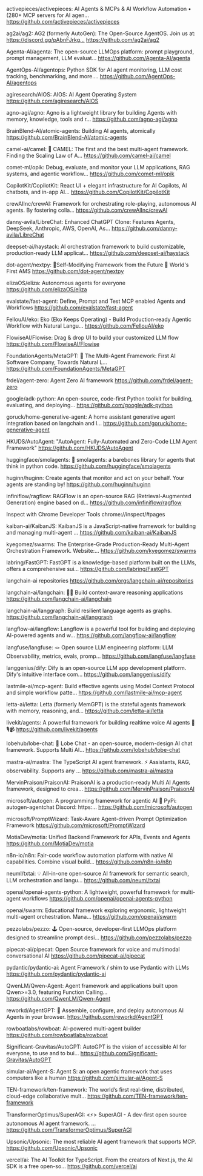 activepieces/activepieces: AI Agents & MCPs & AI Workflow Automation • (280+ MCP servers for AI agen…
https://github.com/activepieces/activepieces

ag2ai/ag2: AG2 (formerly AutoGen): The Open-Source AgentOS. Join us at: https://discord.gg/pAbnFJrkg…
https://github.com/ag2ai/ag2

Agenta-AI/agenta: The open-source LLMOps platform: prompt playground, prompt management, LLM evaluat…
https://github.com/Agenta-AI/agenta

AgentOps-AI/agentops: Python SDK for AI agent monitoring, LLM cost tracking, benchmarking, and more.…
https://github.com/AgentOps-AI/agentops

agiresearch/AIOS: AIOS: AI Agent Operating System
https://github.com/agiresearch/AIOS

agno-agi/agno: Agno is a lightweight library for building Agents with memory, knowledge, tools and r…
https://github.com/agno-agi/agno

BrainBlend-AI/atomic-agents: Building AI agents, atomically
https://github.com/BrainBlend-AI/atomic-agents

camel-ai/camel: 🐫 CAMEL: The first and the best multi-agent framework. Finding the Scaling Law of A…
https://github.com/camel-ai/camel

comet-ml/opik: Debug, evaluate, and monitor your LLM applications, RAG systems, and agentic workflow…
https://github.com/comet-ml/opik

CopilotKit/CopilotKit: React UI + elegant infrastructure for AI Copilots, AI chatbots, and in-app AI…
https://github.com/CopilotKit/CopilotKit

crewAIInc/crewAI: Framework for orchestrating role-playing, autonomous AI agents. By fostering colla…
https://github.com/crewAIInc/crewAI

danny-avila/LibreChat: Enhanced ChatGPT Clone: Features Agents, DeepSeek, Anthropic, AWS, OpenAI, As…
https://github.com/danny-avila/LibreChat

deepset-ai/haystack: AI orchestration framework to build customizable, production-ready LLM applicat…
https://github.com/deepset-ai/haystack

dot-agent/nextpy: 🤖Self-Modifying Framework from the Future 🔮 World's First AMS
https://github.com/dot-agent/nextpy

elizaOS/eliza: Autonomous agents for everyone
https://github.com/elizaOS/eliza

evalstate/fast-agent: Define, Prompt and Test MCP enabled Agents and Workflows
https://github.com/evalstate/fast-agent

FellouAI/eko: Eko (Eko Keeps Operating) - Build Production-ready Agentic Workflow with Natural Langu…
https://github.com/FellouAI/eko

FlowiseAI/Flowise: Drag & drop UI to build your customized LLM flow
https://github.com/FlowiseAI/Flowise

FoundationAgents/MetaGPT: 🌟 The Multi-Agent Framework: First AI Software Company, Towards Natural L…
https://github.com/FoundationAgents/MetaGPT

frdel/agent-zero: Agent Zero AI framework
https://github.com/frdel/agent-zero

google/adk-python: An open-source, code-first Python toolkit for building, evaluating, and deploying…
https://github.com/google/adk-python

goruck/home-generative-agent: A home assistant generative agent integration based on langchain and l…
https://github.com/goruck/home-generative-agent

HKUDS/AutoAgent: "AutoAgent: Fully-Automated and Zero-Code LLM Agent Framework"
https://github.com/HKUDS/AutoAgent

huggingface/smolagents: 🤗 smolagents: a barebones library for agents that think in python code.
https://github.com/huggingface/smolagents

huginn/huginn: Create agents that monitor and act on your behalf. Your agents are standing by!
https://github.com/huginn/huginn

infiniflow/ragflow: RAGFlow is an open-source RAG (Retrieval-Augmented Generation) engine based on d…
https://github.com/infiniflow/ragflow

Inspect with Chrome Developer Tools
chrome://inspect/#pages

kaiban-ai/KaibanJS: KaibanJS is a JavaScript-native framework for building and managing multi-agent …
https://github.com/kaiban-ai/KaibanJS

kyegomez/swarms: The Enterprise-Grade Production-Ready Multi-Agent Orchestration Framework. Website:…
https://github.com/kyegomez/swarms

labring/FastGPT: FastGPT is a knowledge-based platform built on the LLMs, offers a comprehensive sui…
https://github.com/labring/FastGPT

langchain-ai repositories
https://github.com/orgs/langchain-ai/repositories

langchain-ai/langchain: 🦜🔗 Build context-aware reasoning applications
https://github.com/langchain-ai/langchain

langchain-ai/langgraph: Build resilient language agents as graphs.
https://github.com/langchain-ai/langgraph

langflow-ai/langflow: Langflow is a powerful tool for building and deploying AI-powered agents and w…
https://github.com/langflow-ai/langflow

langfuse/langfuse: 🪢 Open source LLM engineering platform: LLM Observability, metrics, evals, promp…
https://github.com/langfuse/langfuse

langgenius/dify: Dify is an open-source LLM app development platform. Dify's intuitive interface com…
https://github.com/langgenius/dify

lastmile-ai/mcp-agent: Build effective agents using Model Context Protocol and simple workflow patte…
https://github.com/lastmile-ai/mcp-agent

letta-ai/letta: Letta (formerly MemGPT) is the stateful agents framework with memory, reasoning, and…
https://github.com/letta-ai/letta

livekit/agents: A powerful framework for building realtime voice AI agents 🤖🎙️📹
https://github.com/livekit/agents

lobehub/lobe-chat: 🤯 Lobe Chat - an open-source, modern-design AI chat framework. Supports Multi AI…
https://github.com/lobehub/lobe-chat

mastra-ai/mastra: The TypeScript AI agent framework. ⚡ Assistants, RAG, observability. Supports any …
https://github.com/mastra-ai/mastra

MervinPraison/PraisonAI: PraisonAI is a production-ready Multi AI Agents framework, designed to crea…
https://github.com/MervinPraison/PraisonAI

microsoft/autogen: A programming framework for agentic AI 🤖 PyPi: autogen-agentchat Discord: https:…
https://github.com/microsoft/autogen

microsoft/PromptWizard: Task-Aware Agent-driven Prompt Optimization Framework
https://github.com/microsoft/PromptWizard

MotiaDev/motia: Unified Backend Framework for APIs, Events and Agents
https://github.com/MotiaDev/motia

n8n-io/n8n: Fair-code workflow automation platform with native AI capabilities. Combine visual build…
https://github.com/n8n-io/n8n

neuml/txtai: 💡 All-in-one open-source AI framework for semantic search, LLM orchestration and langu…
https://github.com/neuml/txtai

openai/openai-agents-python: A lightweight, powerful framework for multi-agent workflows
https://github.com/openai/openai-agents-python

openai/swarm: Educational framework exploring ergonomic, lightweight multi-agent orchestration. Mana…
https://github.com/openai/swarm

pezzolabs/pezzo: 🕹️ Open-source, developer-first LLMOps platform designed to streamline prompt desi…
https://github.com/pezzolabs/pezzo

pipecat-ai/pipecat: Open Source framework for voice and multimodal conversational AI
https://github.com/pipecat-ai/pipecat

pydantic/pydantic-ai: Agent Framework / shim to use Pydantic with LLMs
https://github.com/pydantic/pydantic-ai

QwenLM/Qwen-Agent: Agent framework and applications built upon Qwen>=3.0, featuring Function Calling…
https://github.com/QwenLM/Qwen-Agent

reworkd/AgentGPT: 🤖 Assemble, configure, and deploy autonomous AI Agents in your browser.
https://github.com/reworkd/AgentGPT

rowboatlabs/rowboat: AI-powered multi-agent builder
https://github.com/rowboatlabs/rowboat

Significant-Gravitas/AutoGPT: AutoGPT is the vision of accessible AI for everyone, to use and to bui…
https://github.com/Significant-Gravitas/AutoGPT

simular-ai/Agent-S: Agent S: an open agentic framework that uses computers like a human
https://github.com/simular-ai/Agent-S

TEN-framework/ten-framework: The world’s first real-time, distributed, cloud-edge collaborative mult…
https://github.com/TEN-framework/ten-framework

TransformerOptimus/SuperAGI: <⚡️> SuperAGI - A dev-first open source autonomous AI agent framework. …
https://github.com/TransformerOptimus/SuperAGI

Upsonic/Upsonic: The most reliable AI agent framework that supports MCP.
https://github.com/Upsonic/Upsonic

vercel/ai: The AI Toolkit for TypeScript. From the creators of Next.js, the AI SDK is a free open-so…
https://github.com/vercel/ai